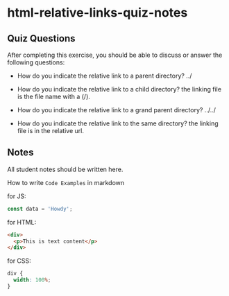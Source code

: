 # html-relative-links-quiz-notes

## Quiz Questions

After completing this exercise, you should be able to discuss or answer the following questions:

- How do you indicate the relative link to a parent directory?
  ../

- How do you indicate the relative link to a child directory?
  the linking file is the file name with a (/).

- How do you indicate the relative link to a grand parent directory?
  ../../

- How do you indicate the relative link to the same directory?
  the linking file is in the relative url.

## Notes

All student notes should be written here.

How to write `Code Examples` in markdown

for JS:

```javascript
const data = 'Howdy';
```

for HTML:

```html
<div>
  <p>This is text content</p>
</div>
```

for CSS:

```css
div {
  width: 100%;
}
```

